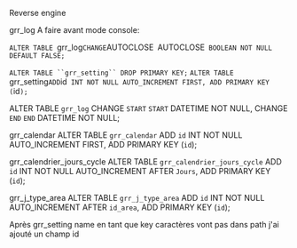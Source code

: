 Reverse engine

grr_log
A faire avant mode console: 

`ALTER TABLE `grr_log` CHANGE `AUTOCLOSE` `AUTOCLOSE` BOOLEAN NOT NULL DEFAULT FALSE;`


`ALTER TABLE ``grr_setting`` DROP PRIMARY KEY;`
`ALTER TABLE `grr_setting` ADD `id` INT NOT NULL AUTO_INCREMENT FIRST, ADD PRIMARY KEY (`id`);`


ALTER TABLE `grr_log` CHANGE `START` `START` DATETIME NOT NULL, CHANGE `END` `END` DATETIME NOT NULL;


grr_calendar
ALTER TABLE `grr_calendar` ADD `id` INT NOT NULL AUTO_INCREMENT FIRST, ADD PRIMARY KEY (`id`);

grr_calendrier_jours_cycle
ALTER TABLE `grr_calendrier_jours_cycle` ADD `id` INT NOT NULL AUTO_INCREMENT AFTER `Jours`, ADD PRIMARY KEY (`id`);

grr_j_type_area
ALTER TABLE `grr_j_type_area` ADD `id` INT NOT NULL AUTO_INCREMENT AFTER `id_area`, ADD PRIMARY KEY (`id`);

Après 
grr_setting name en tant que key 
caractères vont pas dans path
j'ai ajouté un champ id